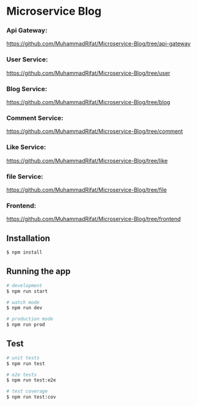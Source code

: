 # Microservice Blog
### Api Gateway:
https://github.com/MuhammadRifat/Microservice-Blog/tree/api-gateway

### User Service:
https://github.com/MuhammadRifat/Microservice-Blog/tree/user

### Blog Service:
https://github.com/MuhammadRifat/Microservice-Blog/tree/blog

### Comment Service:
https://github.com/MuhammadRifat/Microservice-Blog/tree/comment

### Like Service: 
https://github.com/MuhammadRifat/Microservice-Blog/tree/like

### file Service:
https://github.com/MuhammadRifat/Microservice-Blog/tree/file

### Frontend:
https://github.com/MuhammadRifat/Microservice-Blog/tree/frontend

## Installation

```bash
$ npm install
```

## Running the app

```bash
# development
$ npm run start

# watch mode
$ npm run dev

# production mode
$ npm run prod
```

## Test

```bash
# unit tests
$ npm run test

# e2e tests
$ npm run test:e2e

# test coverage
$ npm run test:cov
```
